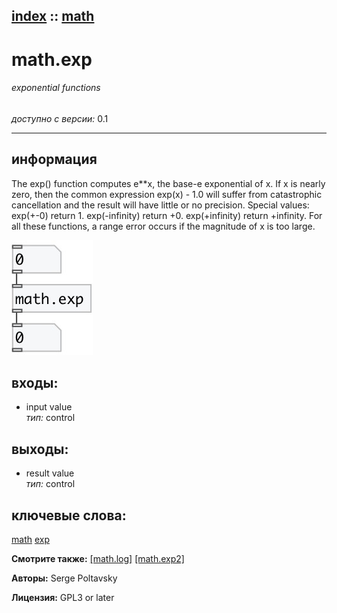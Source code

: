 [index](index.html) :: [math](category_math.html)
---

# math.exp

###### exponential functions

*доступно с версии:* 0.1

---


## информация
The exp() function computes e**x, the base-e exponential of x. If x is nearly zero, then the common expression exp(x) - 1.0 will suffer from catastrophic cancellation and the result will have little or no precision. Special values: exp(+-0) return 1. exp(-infinity) return +0. exp(+infinity) return +infinity. For all these functions, a range error occurs if the magnitude of x is too large.


[![example](../examples/img/math.exp.jpg)](../examples/pd/math.exp.pd)









## входы:

* input value<br>
_тип:_ control



## выходы:

* result value<br>
_тип:_ control



## ключевые слова:

[math](keywords/math.html)
[exp](keywords/exp.html)



**Смотрите также:**
[\[math.log\]](math.log.html)
[\[math.exp2\]](math.exp2.html)




**Авторы:** Serge Poltavsky




**Лицензия:** GPL3 or later





